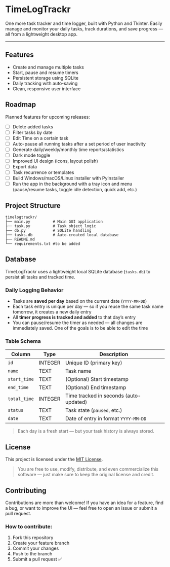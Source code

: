 # TimeLogTrackr
One more task tracker and time logger, built with Python and Tkinter. Easily manage and monitor your daily tasks, track durations, and save progress — all from a lightweight desktop app.

---

## Features
- Create and manage multiple tasks
- Start, pause and resume timers
- Persistent storage using SQLite
- Daily tracking with auto-saving
- Clean, responsive user interface

## Roadmap
Planned features for upcoming releases:
- [ ] Delete added tasks
- [ ] Filter tasks by date
- [ ] Edit Time on a certain task
- [ ] Auto-pause all running tasks after a set period of user inactivity
- [ ] Generate daily/weekly/monthly time reports/statistics
- [ ] Dark mode toggle
- [ ] Improved UI design (icons, layout polish)
- [ ] Export data
- [ ] Task recurrence or templates
- [ ] Build Windows/macOS/Linux installer with PyInstaller
- [ ] Run the app in the background with a tray icon and menu (pause/resume tasks, toggle idle detection, quick add, etc.)

## Project Structure
```text
timelogtrackr/
├── main.py          # Main GUI application
├── task.py          # Task object logic
├── db.py            # SQLite handling
├── tasks.db         # Auto-created local database
├── README.md
└── requirements.txt #to be added
```

## Database
TimeLogTrackr uses a lightweight local SQLite database (`tasks.db`) to persist all tasks and tracked time.
### Daily Logging Behavior
- Tasks are **saved per day** based on the current date (`YYYY-MM-DD`)
- Each task entry is unique per day — so if you reuse the same task name tomorrow, it creates a new daily entry
- All **timer progress is tracked and added** to that day’s entry
- You can pause/resume the timer as needed — all changes are immediately saved. One of the goals is to be able to edit the time

### Table Schema
| Column       | Type     | Description                                |
|--------------|----------|--------------------------------------------|
| `id`         | INTEGER  | Unique ID (primary key)                    |
| `name`       | TEXT     | Task name                                  |
| `start_time` | TEXT     | (Optional) Start timestamp                 |
| `end_time`   | TEXT     | (Optional) End timestamp                   |
| `total_time` | INTEGER  | Time tracked in seconds (auto-updated)     |
| `status`     | TEXT     | Task state (`paused`, etc.)                |
| `date`       | TEXT     | Date of entry in format `YYYY-MM-DD`       |

> Each day is a fresh start — but your task history is always stored.


## License
This project is licensed under the [MIT License](https://opensource.org/licenses/MIT).
> You are free to use, modify, distribute, and even commercialize this software — just make sure to keep the original license and credit.


## Contributing
Contributions are more than welcome!
If you have an idea for a feature, find a bug, or want to improve the UI — feel free to open an issue or submit a pull request.
### How to contribute:
1. Fork this repository
2. Create your feature branch
3. Commit your changes
4. Push to the branch
5. Submit a pull request ✅

